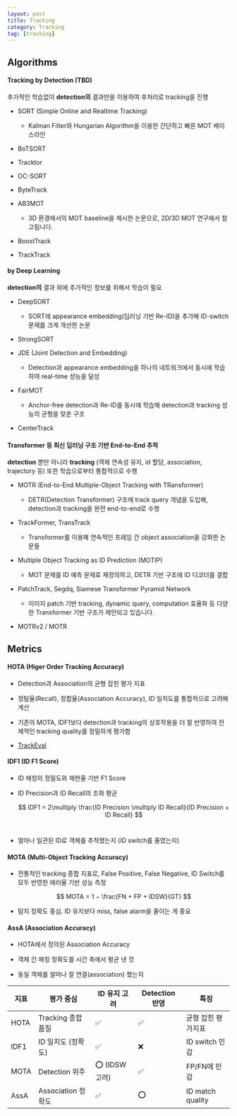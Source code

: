 ```yaml
---
layout: post
title: Tracking
category: Tracking
tag: [tracking]
---
```


## Algorithms

#### Tracking by Detection (TBD)

추가적인 학습없이 **detection의** 결과만을 이용하여 후처리로 tracking을 진행

* SORT (Simple Online and Realtime Tracking)

    * Kalman Filter와 Hungarian Algorithm을 이용한 간단하고 빠른 MOT 베이스라인

* BoTSORT

* Tracktor

* OC-SORT

* ByteTrack

* AB3MOT

    * 3D 환경에서의 MOT baseline을 제시한 논문으로, 2D/3D MOT 연구에서 참고됩니다.

* BoostTrack

* TrackTrack


#### by Deep Learning

**detection의** 결과 외에 추가적인 정보를 위해서 학습이 필요

* DeepSORT

    * SORT에 appearance embedding(딥러닝 기반 Re-ID)을 추가해 ID-switch 문제를 크게 개선한 논문

* StrongSORT 

* JDE (Joint Detection and Embedding)

    * Detection과 appearance embedding을 하나의 네트워크에서 동시에 학습하여 real-time 성능을 달성

* FairMOT

    * Anchor-free detection과 Re-ID를 동시에 학습해 detection과 tracking 성능의 균형을 맞춘 구조

* CenterTrack


#### Transformer 등 최신 딥러닝 구조 기반 End-to-End 추적

**detection** 뿐만 아니라 **tracking** (객체 연속성 유지, id 할당, association, trajectory 등) 또한 학습으로부터 통합적으로 수행
    
* MOTR (End-to-End Multiple-Object Tracking with TRansformer)

    * DETR(Detection Transformer) 구조에 track query 개념을 도입해, detection과 tracking을 완전 end-to-end로 수행

* TrackFormer, TransTrack

    * Transformer를 이용해 연속적인 프레임 간 object association을 강화한 논문들

* Multiple Object Tracking as ID Prediction (MOTIP)

    * MOT 문제를 ID 예측 문제로 재정의하고, DETR 기반 구조에 ID 디코더를 결합

* PatchTrack, Segdq, Siamese Transformer Pyramid Network

    * 이미지 patch 기반 tracking, dynamic query, computation 효율화 등 다양한 Transformer 기반 구조가 제안되고 있습니다.

* MOTRv2 / MOTR




## Metrics

#### HOTA (Higer Order Tracking Accuracy)

- Detection과 Association의 균형 잡힌 평가 지표

- 정탐율(Recall), 정합율(Association Accuracy), ID 일치도를 통합적으로 고려해 계산

- 기존의 MOTA, IDF1보다 detection과 tracking의 상호작용을 더 잘 반영하여 전체적인 tracking quality를 정밀하게 평가함

-  [TrackEval](https://github.com/JonathonLuiten/TrackEval)


#### IDF1 (ID F1 Score)

- ID 매칭의 정밀도와 재현율 기반 F1 Score

- ID Precision과 ID Recall의 조화 평균

    $$
    IDF1 = 2\multiply \frac{ID Precision \multiply ID Recall}{ID Precision + ID Recall}
    $$
​
- 얼마나 일관된 ID로 객체를 추적했는지 (ID switch를 줄였는지)


#### MOTA (Multi-Object Tracking Accuracy)

- 전통적인 tracking 종합 지표로, False Positive, False Negative, ID Switch를 모두 반영한 에러율 기반 성능 측정

    $$
    MOTA = 1 − \frac{FN + FP + IDSW}{GT}
    $$

- 탐지 정확도 중심. ID 유지보다 miss, false alarm을 줄이는 게 중요


#### AssA (Association Accuracy)

- HOTA에서 정의된 Association Accuracy

- 객체 간 매칭 정확도를 시간 축에서 평균 낸 것

- 동일 객체를 얼마나 잘 연결(association) 했는지


| 지표   | 평가 중심           | ID 유지 고려    | Detection 반영 | 특징               |
| ---- | --------------- | ----------- | ------------ | ---------------- |
| HOTA | Tracking 종합 품질  | ✅           | ✅            | 균형 잡힌 평가지표       |
| IDF1 | ID 일치도 (정확도)    | ✅           | ❌            | ID switch 민감     |
| MOTA | Detection 위주    | ⭕ (IDSW 고려) | ✅            | FP/FN에 민감        |
| AssA | Association 정확도 | ✅           | ⭕            | ID match quality |
